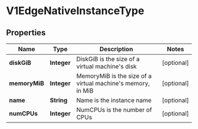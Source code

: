 # V1EdgeNativeInstanceType

## Properties
Name | Type | Description | Notes
------------ | ------------- | ------------- | -------------
**diskGiB** | **Integer** | DiskGiB is the size of a virtual machine&#x27;s disk |  [optional]
**memoryMiB** | **Integer** | MemoryMiB is the size of a virtual machine&#x27;s memory, in MiB |  [optional]
**name** | **String** | Name is the instance name |  [optional]
**numCPUs** | **Integer** | NumCPUs is the number of CPUs |  [optional]
